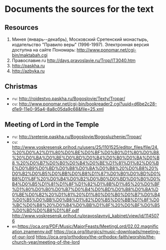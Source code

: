 # Documents the sources for the text

## Resources

1. Минея (январь--декабрь), Московский Сретенский монастырь, издательство "Правило веры" (1996-1997).
   Электронная версия доступна на сайте Пономарь:
   http://www.ponomar.net/cgi-bin/maktabah.cgi
2. Православие.ru http://days.pravoslavie.ru/Trop/IT3040.htm
3. http://paskha.ru
4. http://azbyka.ru


## Christmas

* `ru`: http://rojdestvo.paskha.ru/Bogoslovie/Texty/Tropar/
* `cu`: http://www.ponomar.net/cgi-bin/bookreader2.cgi?uuid=d6be2c28-d1e9-11e0-95a4-8a8c05da9c68&file=25.xml


## Meeting of Lord in the Temple

* `ru`: http://sretenie.paskha.ru/Bogoslovie/Bogosluzhenie/Tropar/
* `cu`: http://www.voskresensk.prihod.ru/users/25/1101525/editor_files/file/24.%20%D0%A2%D1%80%D0%BE%D0%BF%D0%B0%D1%80%D0%B8,%20%D0%BA%D0%BE%D0%BD%D0%B4%D0%B0%D0%BA%D0%B8,%20%D0%B7%D0%B0%D0%B4%D0%BE%D1%81%D1%82%D0%BE%D0%B9%D0%BD%D0%B8%D0%BA%D0%B8%20%D0%B8%20%D0%B2%D0%B5%D0%BB%D0%B8%D1%87%D0%B0%D0%BD%D0%B8%D1%8F%20%D0%B4%D0%B2%D0%B0%D0%BD%D0%B0%D0%B4%D0%B5%D1%81%D1%8F%D1%82%D1%8B%D1%85%20%D0%BF%D1%80%D0%B0%D0%B7%D0%B4%D0%BD%D0%B8%D0%BA%D0%BE%D0%B2%20%D1%81%20%D1%80%D0%B0%D0%B7%D0%B4%D0%B5%D0%BB%D0%B8%D1%82%D0%B5%D0%BB%D1%8F%D0%BC%D0%B8%20%D0%B4%D0%BB%D1%8F%20%D0%BF%D0%B5%D0%BD%D0%B8%D1%8F.pdf
  http://www.voskresensk.prihod.ru/pravoslavnyjj_kabinet/view/id/1145076
* `en`:https://oca.org/PDF/Music/MajorFeasts/MeetingLord/02.02.magnification.znamenny.pdf
  https://oca.org/liturgics/music-downloads/meeting-of-our-lord
  https://oca.org/orthodoxy/the-orthodox-faith/worship/the-church-year/meeting-of-the-lord
